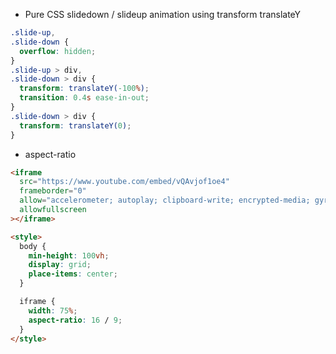 - Pure CSS slidedown / slideup animation using transform translateY

```css
.slide-up,
.slide-down {
  overflow: hidden;
}
.slide-up > div,
.slide-down > div {
  transform: translateY(-100%);
  transition: 0.4s ease-in-out;
}
.slide-down > div {
  transform: translateY(0);
}
```

- aspect-ratio

```html
<iframe
  src="https://www.youtube.com/embed/vQAvjof1oe4"
  frameborder="0"
  allow="accelerometer; autoplay; clipboard-write; encrypted-media; gyroscope; picture-in-picture"
  allowfullscreen
></iframe>

<style>
  body {
    min-height: 100vh;
    display: grid;
    place-items: center;
  }

  iframe {
    width: 75%;
    aspect-ratio: 16 / 9;
  }
</style>
```
